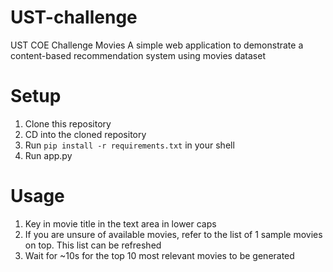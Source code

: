 # UST-challenge
UST COE Challenge Movies
A simple web application to demonstrate a content-based recommendation system using movies dataset

# Setup
1. Clone this repository
2. CD into the cloned repository
3. Run `pip install -r requirements.txt` in your shell
4. Run app.py

# Usage
1. Key in movie title in the text area in lower caps
2. If you are unsure of available movies, refer to the list of 1 sample movies on top. This list can be refreshed
3. Wait for ~10s for the top 10 most relevant movies to be generated
